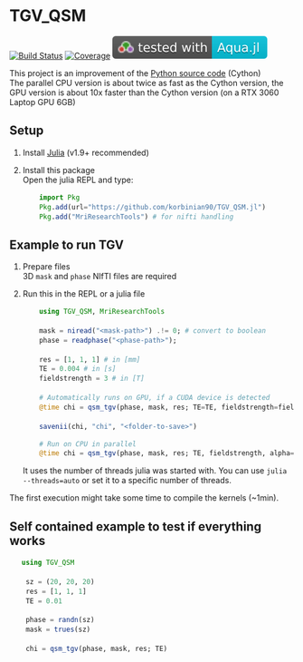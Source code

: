 # TGV_QSM

[![Build Status](https://github.com/korbinian90/TGV_QSM.jl/actions/workflows/CI.yml/badge.svg?branch=main)](https://github.com/korbinian90/TGV_QSM.jl/actions/workflows/CI.yml?query=branch%3Amain)
[![Coverage](https://codecov.io/gh/korbinian90/TGV_QSM.jl/branch/main/graph/badge.svg)](https://codecov.io/gh/korbinian90/TGV_QSM.jl)
[![Aqua QA](https://raw.githubusercontent.com/JuliaTesting/Aqua.jl/master/badge.svg)](https://github.com/JuliaTesting/Aqua.jl)

This project is an improvement of the [Python source code](http://www.neuroimaging.at/pages/qsm.php) (Cython)  
The parallel CPU version is about twice as fast as the Cython version, the GPU version is about 10x faster than the Cython version (on a RTX 3060 Laptop GPU 6GB)  

## Setup

1. Install [Julia](https://julialang.org/downloads/) (v1.9+ recommended)
2. Install this package  
    Open the julia REPL and type:

    ```julia
        import Pkg
        Pkg.add(url="https://github.com/korbinian90/TGV_QSM.jl")
        Pkg.add("MriResearchTools") # for nifti handling
    ```

## Example to run TGV

1. Prepare files  
    3D `mask` and `phase` NIfTI files are required
2. Run this in the REPL or a julia file

    ```julia
        using TGV_QSM, MriResearchTools

        mask = niread("<mask-path>") .!= 0; # convert to boolean
        phase = readphase("<phase-path>");
        
        res = [1, 1, 1] # in [mm]
        TE = 0.004 # in [s]
        fieldstrength = 3 # in [T]
        
        # Automatically runs on GPU, if a CUDA device is detected
        @time chi = qsm_tgv(phase, mask, res; TE=TE, fieldstrength=fieldstrength);

        savenii(chi, "chi", "<folder-to-save>")
    ```

    ```julia
        # Run on CPU in parallel
        @time chi = qsm_tgv(phase, mask, res; TE, fieldstrength, alpha=(0.0015, 0.0005), gpu=false);
    ```

    It uses the number of threads julia was started with. You can use `julia --threads=auto` or set it to a specific number of threads.

The first execution might take some time to compile the kernels (~1min).

## Self contained example to test if everything works

```julia
   using TGV_QSM

    sz = (20, 20, 20)
    res = [1, 1, 1]
    TE = 0.01

    phase = randn(sz)
    mask = trues(sz)

    chi = qsm_tgv(phase, mask, res; TE)
```
